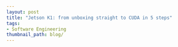 ```yaml
---
layout: post
title: "Jetson K1: from unboxing straight to CUDA in 5 steps"
tags:
- Software Engineering
thumbnail_path: blog/
---
```

